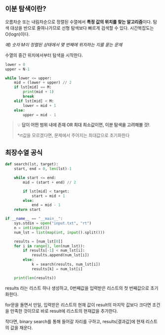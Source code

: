## **이분 탐색이란?**

오름차순 또는 내림차순으로 정렬된 수열에서 **특정 값의 위치를 찾는 알고리즘**이다. 탐색 대상을 반으로 줄여나가므로 선형 탐색보다 빠르게 검색할 수 있다.  시간복잡도는 O(logn)이다.

*예) 숫자 M이 정렬된 상태에서 몇 번째에 위치하는 지를 묻는 문제*

수열의 중간 위치에서부터 탐색을 시작한다.

```python
lower = 0
upper = N-1

while lower <= upper:
    mid = (lower + upper) // 2
    if lst[mid] == M:
        print(mid + 1)
        break
    elif lst[mid] < M:
        lower = mid + 1
    else:
        upper = mid - 1
```

> 💡 **답이 어떤 범위 내에 존재 OR 최대 최소값이면, 이분 탐색을 고려해볼 것!**.
>
>*rt값을 모르겠다면, 문제에서 주어지는 최대값으로 초기화한다

## 최장수열 공식

```python
def search(lst, target):
    start, end = 0, len(lst)-1

    while start <= end:
        mid = (start + end) // 2

        if lst[mid] < target:
            start = mid + 1
        else:
            end = mid - 1
    return start

if __name__ == "__main__":
    sys.stdin = open("input.txt", "rt")
    n = int(input())
    num_lst = list(map(int, input().split()))

    results = [num_lst[0]]
    for i in range(1, len(num_lst)):
        if results[-1] < num_lst[i]:
            results.append(num_lst[i])
        else:
            k = search(results, num_lst[i])
            results[k] = num_lst[i]

    print(len(results))
```

results 라는 리스트 하나 생성하고, 0번째값을 입력받은 리스트의 첫 번째값으로 초기화한다.

for문을 돌면서 만일, 입력받은 리스트의 현재 값이 result의 마지막 값보다 크다면 조건을 만족한 것이므로 바로 result에 리스트의 현재값을 추가한다.

작다면, binary search를 통해 들어갈 자리를 구하고, results[결과값]에 현재 리스트의 값을 채운다.
